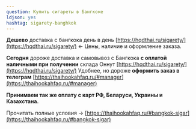 ```yaml
---
question: Купить сигареты в Бангкоке
ldjson: yes
hashtag: sigarety-banghkok
---
```


**Дешево** доставка с бангкока день в день [https://hqdthai.ru/sigarety/](https://hqdthai.ru/sigarety/) <- Цены, наличие и оформление заказа.

**Сегодня** дороже доставка и самовывоз с Бангкока **с оплатой наличными при получении** склада Оннут [https://hqdthai.ru/sigarety/](https://hqdthai.ru/sigarety/)
Удобнее, но дороже **оформить заказ в телеграм** [https://thaihookahfaq.ru/#manager](https://thaihookahfaq.ru/#manager)

**Принимаем так же оплату с карт РФ, Беларуси, Украины и Казахстана.**

Прочитать полные условия -> [https://thaihookahfaq.ru/#bangkok-sigar](https://thaihookahfaq.ru/#bangkok-sigar)

